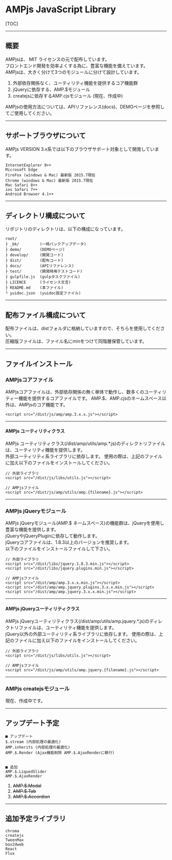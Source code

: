 # AMPjs JavaScript Library


[TOC]


---


## 概要
AMPjsは、 MIT ライセンスの元で配布しています。  
フロントエンド開発を効率よくする為に、豊富な機能を備えています。  
AMPjsは、大きく分けて3つのモジュールに分けて設計しています。

1. 外部依存関係なく、ユーティリティ機能を提供するコア機能群
1. jQueryに依存する、AMP.$モジュール
1. createjsに依存するAMP.cjsモジュール (現在、作成中)

AMPjsの使用方法については、APIリファレンス(docs)、DEMOページを参照してご使用してください。


---


## サポートブラウザについて
AMPjs VERSION 3.x系では以下のブラウザサポート対象として開発しています。

```
InternetExplorer 8++
Microsoft Edge
FireFox (windows & Mac) 最新版 2015.7現在
Chrome (windows & Mac) 最新版 2015.7現在
Mac Safari 8++
ios Safari 7++
Android Browser 4.1++
```


---


## ディレクトリ構成について
リポジトリのディレクトリは、以下の構成になっています。

```
root/
├ _bk/         (一時バックアップデータ)
├ demo/        (DEMOページ)
├ develop/     (開発コード)
├ dist/        (配布コード)
├ docs/        (APIリファレンス)
├ test/        (開発時用テストコード)
├ gulpfile.js  (gulpタスクファイル)
├ LICENCE      (ライセンス文言)
├ README.md    (本ファイル)
└ yuidoc.json  (yuidoc設定ファイル)
```


---------------------------------------------


## 配布ファイル構成について
配布ファイルは、distフォルダに格納していますので、そちらを使用してください。  
圧縮版ファイルは、ファイル名にminをつけて同階層保管しています。


---------------------------------------------


## ファイルインストール

### AMPjsコアファイル
AMPjsコアファイルは、外部依存関係の無く単体で動作し、数多くのユーティリティー機能を提供するコアファイルです。
AMP.$、AMP.cjsのネームスペース以外は、AMPjsのコア機能です。

```
<script src="/dist/js/amp/amp.3.x.x.js"></script>
```


---------------------------------------------


#### AMPjs ユーティリティクラス
AMPjs ユーティリティクラス(/dist/amp/utils/amp.*.js)のディレクトリファイルは、ユーティリティ機能を提供します。  
外部ユーティリティ系ライブラリに依存します。
使用の際は、上記のファイルに加え以下のファイルをインストールしてください。


```
// 外部ライブラリ
<script src="/dist/js/libs/utils.js"></script>

// AMPjsファイル
<script src="/dist/js/amp/utils/amp.{filename}.js"></script>
```


---------------------------------------------


### AMPjs jQueryモジュール
AMPjs jQueryモジュール(AMP.$ ネームスペース)の機能群は、jQueryを使用し豊富な機能を提供します。  
jQueryやjQueryPluginに依存して動作します。  
jQueryコアファイルは、1.8.3以上のバージョンを推奨します。  
以下のファイルをインストールファイルして下さい。

```
// 外部ライブラリ
<script src="/dist/libs/jquery.1.8.3.min.js"></script>
<script src="/dist/libs/jquery.plugins.min.js"></script>

// AMPjsファイル
<script src="/dist/amp/amp.3.x.x.min.js"></script>
<script src="/dist/amp/amp.jquery.plugins.3.x.x.min.js"></script>
<script src="/dist/amp/amp.jquery.3.x.x.min.js"></script>
```


---------------------------------------------


#### AMPjs jQueryユーティリティクラス
AMPjs jQueryユーティリティクラス(/dist/amp/utils/amp.jquery.*.js)のディレクトリファイルは、ユーティリティ機能を提供します。  
jQuery以外の外部ユーティリティ系ライブラリに依存します。
使用の際は、上記のファイルに加え以下のファイルをインストールしてください。


```
// 外部ライブラリ
<script src="/dist/js/libs/utils.js"></script>

// AMPjsファイル
<script src="/dist/js/amp/utils/amp.jquery.{filename}.js"></script>
```


---------------------------------------------


### AMPjs createjsモジュール
現在、作成中です。



---------------------------------------------


## アップデート予定
```
■ アップデート
$.stream (内部処理の最適化)
AMP.inherits (内部処理の最適化)
AMP.$.Render (Ajax機能削除 AMP.$.AjaxRenderに移行)


■ 追加
AMP.$.LiquedSlider
AMP.$.AjaxRender

```
1. ~~AMP.$.Modal~~
1. ~~AMP.$.Tab~~
1. ~~AMP.$.Accordion~~





---------------------------------------------


## 追加予定ライブラリ
```
chroma
createjs
TweenMax
box2dweb
React  
Flux  
```
